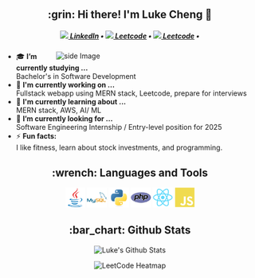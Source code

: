 <h2 align="center">:grin: Hi there! I'm Luke Cheng 👋</h2>

<h5 align="center">

<a align="center" href="https://www.linkedin.com/in/lukee-cheng/" title="LinkedIn Profile"><img width="22" src="https://raw.githubusercontent.com/rahuldkjain/github-profile-readme-generator/master/src/images/icons/Social/linked-in-alt.svg"> LinkedIn</a> •
<a href="https://leetcode.com/u/lukeecheng/" title="Leetcode Profile"><img width="22" src="https://raw.githubusercontent.com/rahuldkjain/github-profile-readme-generator/master/src/images/icons/Social/leet-code.svg"> Leetcode</a> •
<a href="https://leetcode.com/u/lukeecheng/" title="Leetcode Profile"><img width="22" src="[https://raw.githubusercontent.com/rahuldkjain/github-profile-readme-generator/master/src/images/icons/Social/leet-code.svg](https://raw.githubusercontent.com/rahuldkjain/github-profile-readme-generator/master/src/images/icons/Social/leet-code.svg
)"> Leetcode</a> •


</h5>
<img src="https://gist.githubusercontent.com/patevs/b007a0e98fb216438d4cbf559fac4166/raw/88f20c9d749d756be63f22b09f3c4ac570bc5101/programming.gif" alt="side Image" align="right" width="400" height="auto" />

- 🎓 <b>I’m currently studying ... </b></br>
      Bachelor's in Software Development
- 🧪 <b>I'm currently working on ... </b></br> 
      Fullstack webapp using MERN stack, Leetcode, prepare for interviews
- 🧠 <b>I'm currently learning about ... </b></br>
      MERN stack, AWS, AI/ ML
- 🔎 <b>I’m currently looking for ... </b></br>
      Software Engineering Internship / Entry-level position for 2025
- ⚡ <b>Fun facts:</b> </br>
      I like fitness, learn about stock investments, and programming.


<h2 align="center">:wrench: Languages and Tools</h2>
<p align="center"> 
<code><img src="https://raw.githubusercontent.com/devicons/devicon/master/icons/java/java-original.svg" alt="java" width="40" height="40"/></code>
<code><img src="https://raw.githubusercontent.com/devicons/devicon/master/icons/mysql/mysql-original-wordmark.svg" alt="mysql" width="40" height="40"/></code>
<code><img src="https://raw.githubusercontent.com/devicons/devicon/master/icons/python/python-original.svg" alt="python" width="40" height="40"/></code>
<code><img src="https://raw.githubusercontent.com/devicons/devicon/master/icons/php/php-original.svg" alt="c" width="40" height="40"/></code>
<code><img src="https://raw.githubusercontent.com/devicons/devicon/master/icons/react/react-original.svg" alt="opencv" width="40" height="40"/></code>
<code><img src="https://raw.githubusercontent.com/devicons/devicon/master/icons/javascript/javascript-plain.svg" alt="opencv" width="40" height="40"/></code>
</p>


<h2 align="center">:bar_chart: Github Stats</h2>

<p align="center"><img align="center" src="https://github-readme-stats.vercel.app/api/top-langs/?username=lukeckk&theme=radical&line_height=27&hide=" alt="Luke's Github Stats" /></p>


<div align="center">
  <img src="https://leetcard.jacoblin.cool/lukeecheng?ext=heatmap" alt="LeetCode Heatmap">
</div>
